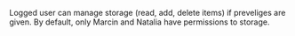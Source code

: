 Logged user can manage storage (read, add, delete items) if preveliges are given. By default, only Marcin and Natalia have permissions to storage.